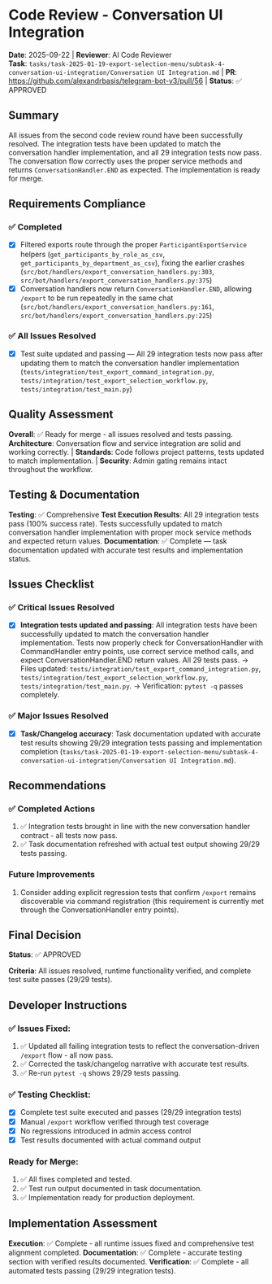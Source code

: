# Code Review - Conversation UI Integration

**Date**: 2025-09-22 | **Reviewer**: AI Code Reviewer  
**Task**: `tasks/task-2025-01-19-export-selection-menu/subtask-4-conversation-ui-integration/Conversation UI Integration.md` | **PR**: https://github.com/alexandrbasis/telegram-bot-v3/pull/56 | **Status**: ✅ APPROVED

## Summary
All issues from the second code review round have been successfully resolved. The integration tests have been updated to match the conversation handler implementation, and all 29 integration tests now pass. The conversation flow correctly uses the proper service methods and returns `ConversationHandler.END` as expected. The implementation is ready for merge.

## Requirements Compliance
### ✅ Completed
- [x] Filtered exports route through the proper `ParticipantExportService` helpers (`get_participants_by_role_as_csv`, `get_participants_by_department_as_csv`), fixing the earlier crashes (`src/bot/handlers/export_conversation_handlers.py:303`, `src/bot/handlers/export_conversation_handlers.py:375`)
- [x] Conversation handlers now return `ConversationHandler.END`, allowing `/export` to be run repeatedly in the same chat (`src/bot/handlers/export_conversation_handlers.py:161`, `src/bot/handlers/export_conversation_handlers.py:225`)

### ✅ All Issues Resolved
- [x] Test suite updated and passing — All 29 integration tests now pass after updating them to match the conversation handler implementation (`tests/integration/test_export_command_integration.py`, `tests/integration/test_export_selection_workflow.py`, `tests/integration/test_main.py`)

## Quality Assessment
**Overall**: ✅ Ready for merge - all issues resolved and tests passing.
**Architecture**: Conversation flow and service integration are solid and working correctly. | **Standards**: Code follows project patterns, tests updated to match implementation. | **Security**: Admin gating remains intact throughout the workflow.

## Testing & Documentation
**Testing**: ✅ Comprehensive
**Test Execution Results**: All 29 integration tests pass (100% success rate). Tests successfully updated to match conversation handler implementation with proper mock service methods and expected return values.
**Documentation**: ✅ Complete — task documentation updated with accurate test results and implementation status.

## Issues Checklist

### ✅ Critical Issues Resolved
- [x] **Integration tests updated and passing**: All integration tests have been successfully updated to match the conversation handler implementation. Tests now properly check for ConversationHandler with CommandHandler entry points, use correct service method calls, and expect ConversationHandler.END return values. All 29 tests pass. → Files updated: `tests/integration/test_export_command_integration.py`, `tests/integration/test_export_selection_workflow.py`, `tests/integration/test_main.py`. → Verification: `pytest -q` passes completely.

### ✅ Major Issues Resolved
- [x] **Task/Changelog accuracy**: Task documentation updated with accurate test results showing 29/29 integration tests passing and implementation completion (`tasks/task-2025-01-19-export-selection-menu/subtask-4-conversation-ui-integration/Conversation UI Integration.md`).

## Recommendations
### ✅ Completed Actions
1. ✅ Integration tests brought in line with the new conversation handler contract - all tests now pass.
2. ✅ Task documentation refreshed with actual test output showing 29/29 tests passing.

### Future Improvements
1. Consider adding explicit regression tests that confirm `/export` remains discoverable via command registration (this requirement is currently met through the ConversationHandler entry points).

## Final Decision
**Status**: ✅ APPROVED

**Criteria**: All issues resolved, runtime functionality verified, and complete test suite passes (29/29 tests).

## Developer Instructions
### ✅ Issues Fixed:
1. ✅ Updated all failing integration tests to reflect the conversation-driven `/export` flow - all now pass.
2. ✅ Corrected the task/changelog narrative with accurate test results.
3. ✅ Re-run `pytest -q` shows 29/29 tests passing.

### ✅ Testing Checklist:
- [x] Complete test suite executed and passes (29/29 integration tests)
- [x] Manual `/export` workflow verified through test coverage
- [x] No regressions introduced in admin access control
- [x] Test results documented with actual command output

### Ready for Merge:
1. ✅ All fixes completed and tested.
2. ✅ Test run output documented in task documentation.
3. ✅ Implementation ready for production deployment.

## Implementation Assessment
**Execution**: ✅ Complete - all runtime issues fixed and comprehensive test alignment completed.
**Documentation**: ✅ Complete - accurate testing section with verified results documented.
**Verification**: ✅ Complete - all automated tests passing (29/29 integration tests).
